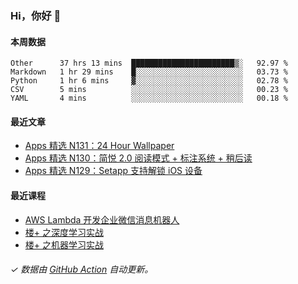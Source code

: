 ### Hi，你好 👋

#### 本周数据

<!--START_SECTION:waka-->
```text
Other      37 hrs 13 mins  ███████████████████████▒░   92.97 % 
Markdown   1 hr 29 mins    █░░░░░░░░░░░░░░░░░░░░░░░░   03.73 % 
Python     1 hr 6 mins     ▓░░░░░░░░░░░░░░░░░░░░░░░░   02.78 % 
CSV        5 mins          ░░░░░░░░░░░░░░░░░░░░░░░░░   00.23 % 
YAML       4 mins          ░░░░░░░░░░░░░░░░░░░░░░░░░   00.18 % 
```
<!--END_SECTION:waka-->

#### 最近文章

<!-- BLOG:START -->
- [Apps 精选 N131：24 Hour Wallpaper](http://huhuhang.com/post/product-hunt/product-hunt-n131)
- [Apps 精选 N130：简悦 2.0 阅读模式 + 标注系统 + 稍后读](http://huhuhang.com/post/product-hunt/product-hunt-n130)
- [Apps 精选 N129：Setapp 支持解锁 iOS 设备](http://huhuhang.com/post/product-hunt/product-hunt-n129)
<!-- BLOG:END -->

#### 最近课程

<!-- SYL:START -->
- [AWS Lambda 开发企业微信消息机器人](https://lanqiao.cn/courses/2868)
- [楼+ 之深度学习实战](https://lanqiao.cn/courses/2617)
- [楼+ 之机器学习实战](https://lanqiao.cn/courses/2616)
<!-- SYL:END -->

###### ✓ 数据由 [GitHub Action](https://github.com/huhuhang/huhuhang/actions) 自动更新。
